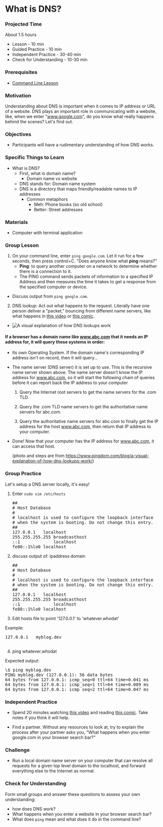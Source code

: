 # What is DNS?

### Projected Time

About 1.5 hours

- Lesson - 10 min
- Guided Practice - 10 min
- Independent Practice - 30-40 min
- Check for Understanding - 10-30 min

### Prerequisites

- [Command Line Lesson](/command-line/command-line-interface.md)

### Motivation

Understanding about DNS is important when it comes to IP address or URL of a website. DNS plays an important role in communicating with a website, like, when we enter "www.google.com", do you know what really happens behind the scenes? Let's find out.

### Objectives

- Participants will have a rudimentary understanding of how DNS works.

### Specific Things to Learn

- What is DNS?
  - First, what is domain name?
    - Domain name vs website
  - DNS stands for: Domain name system
  - DNS is a directory that maps friendly/readable names to IP addresses
    - Common metaphors
      - Meh: Phone books (so old school)
      - Better: Street addresses

### Materials

- Computer with terminal application

### Group Lesson

1. On your command line, enter `ping google.com`. Let it run for a few seconds, then press control+C.
   "Does anyone know what **ping** means?"
   - **Ping**: to query another computer on a network to determine whether there is a connection to it.
   - The PING command sends packets of information to a specified IP Address and then measures the time it takes to get a response from the specified computer or device.

- Discuss output from `ping google.com`.

2. DNS lookup: Act out what happens to the request. Literally have one person deliver a "packet," bouncing from different name servers, like what happens in [this video](https://www.youtube.com/watch?v=72snZctFFtA) or [this comic](https://howdns.works/ep1/).

- ![A visual explanation of how DNS lookups work](http://farm3.static.flickr.com/2435/3607857746_b4372ba3ba_o.png)

#### If a browser has a domain name like www.abc.com that it needs an IP address for, it will query these systems in order:

- Its own Operating System. If the domain name's corresponding IP address isn't on record, then it will query...

- The name server (DNS server) it is set up to use. This is the recursive name server shown above. The name server doesn’t know the IP address for www.abc.com, so it will start the following chain of queries before it can report back the IP address to your computer

  1. Query the Internet root servers to get the name servers for the .com TLD.

  2. Query the .com TLD name servers to get the authoritative name servers for abc.com.

  3. Query the authoritative name servers for abc.com to finally get the IP address for the host www.abc.com, then return that IP address to your computer.

- Done! Now that your computer has the IP address for www.abc.com, it can access that host.

  (photo and steps are from https://www.pingdom.com/blog/a-visual-explanation-of-how-dns-lookups-work/)

### Group Practice

Let's setup a DNS server locally, it's easy!

1. Enter `sudo vim /etc/hosts`

   <pre><span class="cp">##</span>
   <span class="cp"># Host Database</span>
   <span class="cp">#</span>
   <span class="cp"># localhost is used to configure the loopback interface</span>
   <span class="cp"># when the system is booting. Do not change this entry.</span>
   <span class="cp">##</span>
   <span class="mf">127.0.0.1</span>   <span class="n">localhost</span>
   <span class="mf">255.255.255.255</span> <span class="n">broadcasthost</span>
   <span class="o">::</span><span class="mi">1</span>             <span class="n">localhost</span>
   <span class="n">fe80</span><span class="o">::</span><span class="mi">1</span><span class="o">%</span><span class="n">lo0</span> <span class="n">localhost</span>
   </pre>

2. discuss output of: ipaddress domain

   <pre><span class="cp">##</span>
   <span class="cp"># Host Database</span>
   <span class="cp">#</span>
   <span class="cp"># localhost is used to configure the loopback interface</span>
   <span class="cp"># when the system is booting. Do not change this entry.</span>
   <span class="cp">##</span>
   <span class="mf">127.0.0.1</span>   <span class="n">localhost</span>
   <span class="mf">255.255.255.255</span> <span class="n">broadcasthost</span>
   <span class="o">::</span><span class="mi">1</span>             <span class="n">localhost</span>
   <span class="n">fe80</span><span class="o">::</span><span class="mi">1</span><span class="o">%</span><span class="n">lo0</span> <span class="n">localhost</span>
   </pre>

3. Edit hosts file to point '127.0.0.1' to 'whatever.whodat'

Example:

  <pre><span class="mf">127.0.0.1</span>   <span class="n">myblog</span><span class="p">.</span><span class="n">dev</span>
  </pre>

4. ping whatever.whodat

Expected output:

<pre><span class="err">\$</span> <span class="n">ping</span> <span class="n">myblog</span><span class="p">.</span><span class="n">dev</span>
<span class="n">PING</span> <span class="n">myblog</span><span class="p">.</span><span class="n">dev</span> <span class="p">(</span><span class="mf">127.0.0.1</span><span class="p">)</span><span class="o">:</span> <span class="mi">56</span> <span class="n">data</span> <span class="n">bytes</span>
<span class="mi">64</span> <span class="n">bytes</span> <span class="n">from</span> <span class="mf">127.0.0.1</span><span class="o">:</span> <span class="n">icmp_seq</span><span class="o">=</span><span class="mi">0</span> <span class="n">ttl</span><span class="o">=</span><span class="mi">64</span> <span class="n">time</span><span class="o">=</span><span class="mf">0.041</span> <span class="n">ms</span>
<span class="mi">64</span> <span class="n">bytes</span> <span class="n">from</span> <span class="mf">127.0.0.1</span><span class="o">:</span> <span class="n">icmp_seq</span><span class="o">=</span><span class="mi">1</span> <span class="n">ttl</span><span class="o">=</span><span class="mi">64</span> <span class="n">time</span><span class="o">=</span><span class="mf">0.089</span> <span class="n">ms</span>
<span class="mi">64</span> <span class="n">bytes</span> <span class="n">from</span> <span class="mf">127.0.0.1</span><span class="o">:</span> <span class="n">icmp_seq</span><span class="o">=</span><span class="mi">2</span> <span class="n">ttl</span><span class="o">=</span><span class="mi">64</span> <span class="n">time</span><span class="o">=</span><span class="mf">0.047</span> <span class="n">ms</span>
</pre>

### Independent Practice

- Spend 20 minutes watching [this video](https://www.youtube.com/watch?v=72snZctFFtA) and reading [this comic](https://howdns.works/ep1/). Take notes if you think it will help.

- Find a partner. Without any resources to look at, try to explain the process after your partner asks you, "What happens when you enter google.com in your browser search bar?"

### Challenge

- Run a local domain name server on your computer that can resolve all requests for a given top level domain to the localhost, and forward everything else to the Internet as normal.

### Check for Understanding

Form small groups and answer these questions to assess your own understanding:

- how does DNS work?
- What happens when you enter a website in your browser search bar?
- What does `ping` mean and what does it do in the command line?
